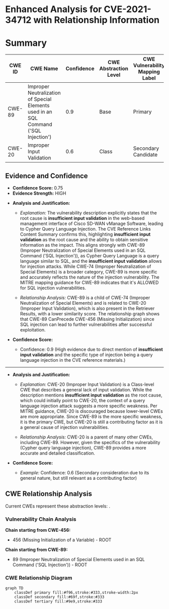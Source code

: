 # Enhanced Analysis for CVE-2021-34712 with Relationship Information

# Summary
| CWE ID | CWE Name | Confidence | CWE Abstraction Level | CWE Vulnerability Mapping Label | CWE-Vulnerability Mapping Notes |
|---|---|---|---|---|---|
| CWE-89 | Improper Neutralization of Special Elements used in an SQL Command ('SQL Injection') | 0.9 | Base | Primary | Allowed |
| CWE-20 | Improper Input Validation | 0.6 | Class | Secondary Candidate | Discouraged |

## Evidence and Confidence

*   **Confidence Score:** 0.75
*   **Evidence Strength:** HIGH

- **Analysis and Justification:**
  - *Explanation:* The vulnerability description explicitly states that the root cause is **insufficient input validation** in the web-based management interface of Cisco SD-WAN vManage Software, leading to Cypher Query Language Injection. The CVE Reference Links Content Summary confirms this, highlighting **insufficient input validation** as the root cause and the ability to obtain sensitive information as the impact. This aligns strongly with CWE-89 (Improper Neutralization of Special Elements used in an SQL Command ('SQL Injection')), as Cypher Query Language is a query language similar to SQL, and the **insufficient input validation** allows for injection attacks. While CWE-74 (Improper Neutralization of Special Elements) is a broader category, CWE-89 is more specific and accurately reflects the nature of the injection vulnerability. The MITRE mapping guidance for CWE-89 indicates that it's ALLOWED for SQL injection vulnerabilities.

  - *Relationship Analysis:* CWE-89 is a child of CWE-74 (Improper Neutralization of Special Elements) and is related to CWE-20 (Improper Input Validation), which is also present in the Retriever Results, with a lower similarity score. The relationship graph shows that CWE-89 CanPrecede CWE-456 (Missing Initialization) since SQL injection can lead to further vulnerabilities after successful exploitation.

- **Confidence Score:**
  - Confidence: 0.9 (High evidence due to direct mention of **insufficient input validation** and the specific type of injection being a query language injection in the CVE reference materials.)

---
- **Analysis and Justification:**
  - *Explanation:* CWE-20 (Improper Input Validation) is a Class-level CWE that describes a general lack of input validation. While the description mentions **insufficient input validation** as the root cause, which could initially point to CWE-20, the context of a query language injection attack suggests a more specific weakness. Per MITRE guidance, CWE-20 is discouraged because lower-level CWEs are more appropriate. Since CWE-89 is the more specific weakness, it is the primary CWE, but CWE-20 is still a contributing factor as it is a general cause of injection vulnerabilities.

  - *Relationship Analysis:* CWE-20 is a parent of many other CWEs, including CWE-89. However, given the specifics of the vulnerability (Cypher query language injection), CWE-89 provides a more accurate and detailed classification.

- **Confidence Score:**
  - *Example:* Confidence: 0.6 (Secondary consideration due to its general nature, but still relevant as a contributing factor)


## CWE Relationship Analysis

Current CWEs represent these abstraction levels: .


### Vulnerability Chain Analysis

**Chain starting from CWE-456:**
- 456 (Missing Initialization of a Variable) - ROOT


**Chain starting from CWE-89:**
- 89 (Improper Neutralization of Special Elements used in an SQL Command ('SQL Injection')) - ROOT



### CWE Relationship Diagram

```mermaid
graph TD
    classDef primary fill:#f96,stroke:#333,stroke-width:2px
    classDef secondary fill:#69f,stroke:#333
    classDef tertiary fill:#9e9,stroke:#333
```
